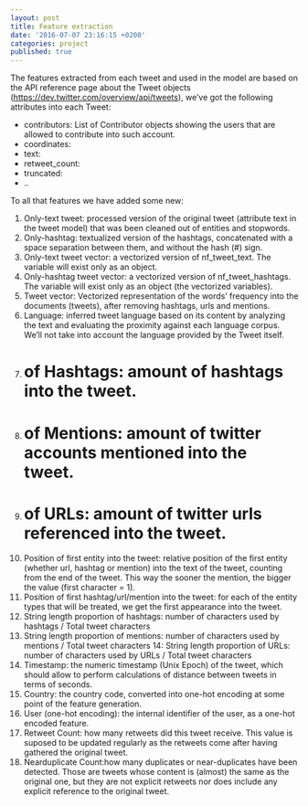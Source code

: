 ```yaml
---
layout: post
title: Feature extraction
date: '2016-07-07 23:16:15 +0200'
categories: project
published: true
---
```

The features extracted from each tweet and used in the model are based on the API reference page about the Tweet objects (https://dev.twitter.com/overview/api/tweets), we’ve got the following attributes into each Tweet:

- contributors: List of Contributor objects showing the users that are allowed to contribute into such account.
- coordinates: 
- text:
- retweet_count:
- truncated:
- ..

To all that features we have added some new:

1. Only-text tweet: processed version of the original tweet (attribute text in the tweet model) that was been cleaned out of entities and stopwords.
2. Only-hashtag: textualized version of the hashtags, concatenated with a space separation between them, and without the hash (#) sign.
3. Only-text tweet vector: a vectorized version of nf_tweet_text. The variable will exist only as an object.
4. Only-hashtag tweet vector: a vectorized version of nf_tweet_hashtags.  The variable will exist only as an object (the vectorized variables).
5. Tweet vector: Vectorized representation of the words’ frequency into the documents (tweets), after removing hashtags, urls and mentions.
6. Language: inferred tweet language based on its content by analyzing the text and evaluating the proximity against each language corpus. We’ll not take into account the language provided by the Tweet itself.
7. # of Hashtags: amount of hashtags into the tweet.
8. # of Mentions: amount of twitter accounts mentioned into the tweet.
9. # of URLs: amount of twitter urls referenced into the tweet.
10. Position of first entity into the tweet: relative position of the first entity (whether url, hashtag or mention) into the text of the tweet, counting from the end of the tweet. This way the sooner the mention, the bigger the value (first character = 1).
11. Position of first hashtag/url/mention into the tweet: for each of the entity types that will be treated, we get the first appearance into the tweet.
12. String length proportion of hashtags: number of characters used by hashtags / Total tweet characters
13. String length proportion of mentions: number of characters used by mentions / Total tweet characters
14: String length proportion of URLs: number of characters used by URLs / Total tweet characters
15. Timestamp: the numeric timestamp (Unix Epoch) of the tweet, which should allow to perform calculations of distance between tweets in terms of seconds.
16. Country: the country code, converted into one-hot encoding at some point of the feature generation.
17. User (one-hot encoding): the internal identifier of the user, as a one-hot encoded feature.
18. Retweet Count: how many retweets did this tweet receive. This value is suposed to be updated regularly as the retweets come after having gathered the original tweet.
19. Nearduplicate Count:how many duplicates or near-duplicates have been detected.  Those are tweets whose content is (almost) the same as the original one, but they are not explicit retweets nor does include any explicit reference to the original tweet.
